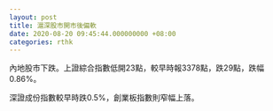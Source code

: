 ```yaml
---
layout: post
title: 滬深股市開市後偏軟
date: 2020-08-20 09:45:44.000000000 +08:00
categories: rthk
---
```


內地股市下跌。上證綜合指數低開23點，較早時報3378點，跌29點，跌幅0.86%。

深證成份指數較早時跌0.5%，創業板指數則窄幅上落。
